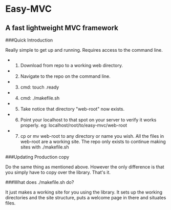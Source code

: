 Easy-MVC
========

A fast lightweight MVC framework
--------------------------------

###Quick Introduction

Really simple to get up and running.  Requires access to the command line.

- 1. Download from repo to a working web directory.
- 2. Navigate to the repo on the command line.
- 3. cmd: touch .ready
- 4. cmd: ./makefile.sh
- 5. Take notice that directory "web-root" now exists.
- 6. Point your localhost to that spot on your server to verify it works properly.
     eg: localhost/root/to/easy-mvc/web-root
- 7. cp or mv web-root to any directory or name you wish.
     All the files in web-root are a working site.  The repo
     only exists to continue making sites with ./makefile.sh

###Updating Production copy

Do the same thing as mentioned above.  However the only difference is
that you simply have to copy over the library.  That's it.

###What does ./makefile.sh do?

It just makes a working site for you using the library.  It sets
up the working directories and the site structure, puts a welcome
page in there and situates files.